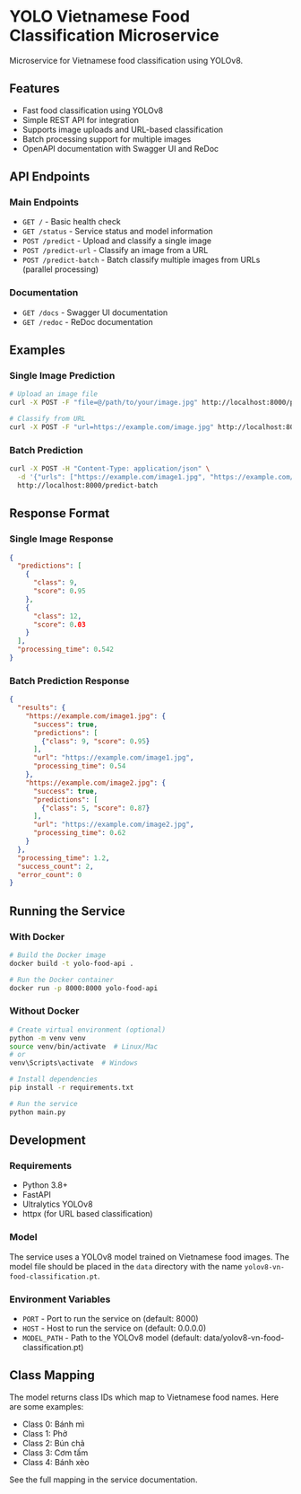 # YOLO Vietnamese Food Classification Microservice

Microservice for Vietnamese food classification using YOLOv8.

## Features

- Fast food classification using YOLOv8
- Simple REST API for integration
- Supports image uploads and URL-based classification
- Batch processing support for multiple images
- OpenAPI documentation with Swagger UI and ReDoc

## API Endpoints

### Main Endpoints

- `GET /` - Basic health check
- `GET /status` - Service status and model information
- `POST /predict` - Upload and classify a single image
- `POST /predict-url` - Classify an image from a URL
- `POST /predict-batch` - Batch classify multiple images from URLs (parallel processing)

### Documentation

- `GET /docs` - Swagger UI documentation
- `GET /redoc` - ReDoc documentation

## Examples

### Single Image Prediction

```bash
# Upload an image file
curl -X POST -F "file=@/path/to/your/image.jpg" http://localhost:8000/predict

# Classify from URL
curl -X POST -F "url=https://example.com/image.jpg" http://localhost:8000/predict-url
```

### Batch Prediction

```bash
curl -X POST -H "Content-Type: application/json" \
  -d '{"urls": ["https://example.com/image1.jpg", "https://example.com/image2.jpg"], "timeout_per_image": 5.0}' \
  http://localhost:8000/predict-batch
```

## Response Format

### Single Image Response

```json
{
  "predictions": [
    {
      "class": 9,
      "score": 0.95
    },
    {
      "class": 12,
      "score": 0.03
    }
  ],
  "processing_time": 0.542
}
```

### Batch Prediction Response

```json
{
  "results": {
    "https://example.com/image1.jpg": {
      "success": true,
      "predictions": [
        {"class": 9, "score": 0.95}
      ],
      "url": "https://example.com/image1.jpg",
      "processing_time": 0.54
    },
    "https://example.com/image2.jpg": {
      "success": true,
      "predictions": [
        {"class": 5, "score": 0.87}
      ],
      "url": "https://example.com/image2.jpg",
      "processing_time": 0.62
    }
  },
  "processing_time": 1.2,
  "success_count": 2,
  "error_count": 0
}
```

## Running the Service

### With Docker

```bash
# Build the Docker image
docker build -t yolo-food-api .

# Run the Docker container
docker run -p 8000:8000 yolo-food-api
```

### Without Docker

```bash
# Create virtual environment (optional)
python -m venv venv
source venv/bin/activate  # Linux/Mac
# or
venv\Scripts\activate  # Windows

# Install dependencies
pip install -r requirements.txt

# Run the service
python main.py
```

## Development

### Requirements

- Python 3.8+
- FastAPI
- Ultralytics YOLOv8
- httpx (for URL based classification)

### Model

The service uses a YOLOv8 model trained on Vietnamese food images. The model file should be placed in the `data` directory with the name `yolov8-vn-food-classification.pt`.

### Environment Variables

- `PORT` - Port to run the service on (default: 8000)
- `HOST` - Host to run the service on (default: 0.0.0.0)
- `MODEL_PATH` - Path to the YOLOv8 model (default: data/yolov8-vn-food-classification.pt)

## Class Mapping

The model returns class IDs which map to Vietnamese food names. Here are some examples:

- Class 0: Bánh mì
- Class 1: Phở
- Class 2: Bún chả
- Class 3: Cơm tấm
- Class 4: Bánh xèo

See the full mapping in the service documentation. 
